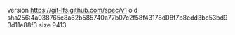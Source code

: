 version https://git-lfs.github.com/spec/v1
oid sha256:4a038765c8a62b585740a77b07c2f58f43178d08f7b8edd3bc53bd93d11e88f3
size 9413
